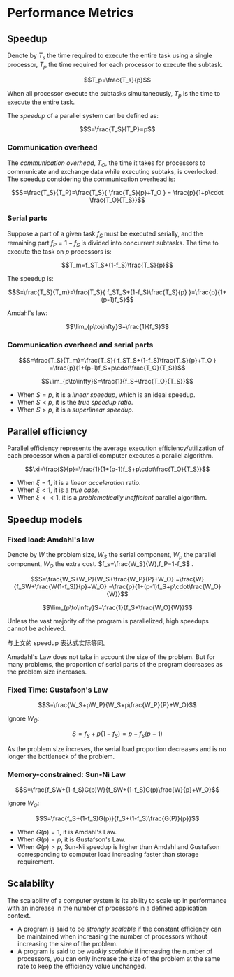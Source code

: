 # Performance Metrics
## Speedup
Denote by $T_s$ the time required to execute the entire task using a single processor, $T_p$ the time required for each processor to execute the subtask.

$$T_p=\frac{T_s}{p}$$

When all processor execute the subtasks simultaneously, $T_p$ is the time to execute the entire task.

The *speedup* of a parallel system can be defined as:

$$S=\frac{T_S}{T_P}=p$$

### Communication overhead
The *communication overhead*, $T_O$, the time it takes for processors to communicate and exchange data while executing subtaks, is overlooked. The speedup considering the communication overhead is:

$$S=\frac{T_S}{T_P}=\frac{T_S}{ \frac{T_S}{p}+T_O  } = \frac{p}{1+p\cdot \frac{T_O}{T_S}}$$

### Serial parts
Suppose a part of a given task $f_S$ must be executed serially, and the remaining part $f_P=1-f_S$ is divided into concurrent subtasks. The time to execute the task on $p$ processors is:

$$T_m=f_ST_S+(1-f_S)\frac{T_S}{p}$$

The speedup is:

$$S=\frac{T_S}{T_m}=\frac{T_S}{
f_ST_S+(1-f_S)\frac{T_S}{p}
}=\frac{p}{1+(p-1)f_S}$$

Amdahl's law:

$$\lim_{p\to\infty}S=\frac{1}{f_S}$$

### Communication overhead and serial parts

$$S=\frac{T_S}{T_m}=\frac{T_S}{
f_ST_S+(1-f_S)\frac{T_S}{p}+T_O
}
=\frac{p}{1+(p-1)f_S+p\cdot\frac{T_O}{T_S}}$$

$$\lim_{p\to\infty}S=\frac{1}{f_S+\frac{T_O}{T_S}}$$
- When $S=p$, it is a *linear speedup*, which is an ideal speedup.
- When $S<p$, it is the *true speedup ratio*.
- When $S>p$, it is a *superlinear speedup*.

## Parallel efficiency
Parallel efficiency represents the average execution efficiency/utilization of each processor when a parallel computer executes a parallel algorithm.

$$\xi=\frac{S}{p}=\frac{1}{1+(p-1)f_S+p\cdot\frac{T_O}{T_S}}$$
- When $\xi=1$, it is a *linear acceleration* ratio.
- When $\xi<1$, it is a *true case*.
- When $\xi<<1$, it is a *problematically inefficient* parallel algorithm.

## Speedup models
### Fixed load: Amdahl's law
Denote by $W$ the problem size, $W_S$ the serial component, $W_p$ the parallel component, $W_O$ the extra cost. $f_s=\frac{W_S}{W},f_P=1-f_S$ .

$$S=\frac{W_S+W_P}{W_S+\frac{W_P}{P}+W_O}
=\frac{W}{f_SW+\frac{W(1-f_S)}{p}+W_O}
=\frac{p}{1+(p-1)f_S+p\cdot\frac{W_O}{W}}$$

$$\lim_{p\to\infty}S=\frac{1}{f_S+\frac{W_O}{W}}$$

Unless the vast majority of the program is parallelized, high speedups cannot be achieved.

与上文的 speedup 表达式实际等同。

Amadahl's Law does not take in account the size of the problem. But for many problems, the proportion of serial parts of the program decreases as the problem size increases.

### Fixed Time: Gustafson's Law
$$S=\frac{W_S+pW_P}{W_S+p\frac{W_P}{P}+W_O}$$

Ignore $W_O$:

$$S=f_S+p(1-f_S)=p-f_S(p-1)$$

As the problem size increses, the serial load proportion decreases and is no longer the bottleneck of the problem.

### Memory-constrained: Sun-Ni Law
$$S=\frac{f_SW+(1-f_S)G(p)W}{f_SW+(1-f_S)G(p)\frac{W}{p}+W_O}$$

Ignore $W_O$:

$$S=\frac{f_S+(1-f_S)G(p)}{f_S+(1-f_S)\frac{G(P)}{p}}$$

- When $G(p)=1$, it is Amdahl's Law.
- When $G(p)=p$, it is Gustafson's Law.
- When $G(p)>p$, Sun-Ni speedup is higher than Amdahl and Gustafson corresponding to computer load increasing faster than storage requirement.

## Scalability
The scalability of a computer system is its ability to scale up in performance with an increase in the number of processors in a defined application context.
- A program is said to be *strongly scalable* if the constant efficiency can be maintained when increasing the number of processors without increasing the size of the problem.
- A program is said to be *weakly scalable* if increasing the number of processors, you can only increase the size of the problem at the same rate to keep the efficiency value unchanged.